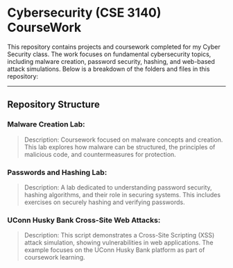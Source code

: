 # Cybersecurity (CSE 3140) CourseWork

This repository contains projects and coursework completed for my Cyber Security class. The work focuses on fundamental cybersecurity topics, including malware creation, password security, hashing, and web-based attack simulations. Below is a breakdown of the folders and files in this repository:

---
## **Repository Structure**
### **Malware Creation Lab**:
>Description: Coursework focused on malware concepts and creation. This lab explores how malware can be structured, the principles of malicious code, and countermeasures for protection.

### **Passwords and Hashing Lab**:
>Description: A lab dedicated to understanding password security, hashing algorithms, and their role in securing systems. This includes exercises on securely hashing and verifying passwords.

### **UConn Husky Bank Cross-Site Web Attacks**:
>Description: This script demonstrates a Cross-Site Scripting (XSS) attack simulation, showing vulnerabilities in web applications. The example focuses on the UConn Husky Bank platform as part of coursework learning.
